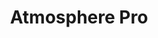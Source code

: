 ---
layout: codelab-list
title: Atmosphere Pro
lead: Learn how to setup your development environment to contribute to Atmosphere Pro
description: Learn how to setup your development environment to contribute to Atmosphere Pro
doneLink: /contribute
exitLink: /contribute
weight: 3
---